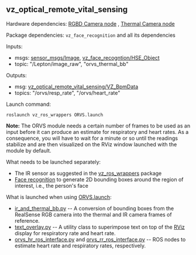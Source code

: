 ## vz_optical_remote_vital_sensing


Hardware dependencies: [RGBD Camera node](../vz_ros_wrappers/scripts/publish_rgbd.py)
, [Thermal Camera node](../vz_ros_wrappers/scripts/publish_thermal.py)

Package dependencies: `vz_face_recognition` and all its dependencies

Inputs:
- msgs: [sensor_msgs/Image](http://docs.ros.org/en/noetic/api/sensor_msgs/html/msg/Image.html), [vz_face_recogntion/HSE_Object](../vz_face_recognition/msg/HSE_Object.msg)
- topic: "/Lepton/image_raw", "orvs_thermal_bb"

Outputs:
- msg: [vz_optical_remote_vital_sensing/VZ_BpmData](msg/VZ_BpmData.msg)
- topics: "/orvs/resp_rate", "/orvs/heart_rate"

Launch command:
```
roslaunch vz_ros_wrappers ORVS.launch
```

**Note:** The ORVS module needs a certain number of frames to be used as an input before it can produce an estimate for respiratory and heart rates. As a consequence, you will have to wait for a minute or so until the readings stabilize and are then visualized on the RViz window launched with the module by default.

What needs to be launched separately:
- The IR sensor as suggested in the [vz_ros_wrappers](../vz_ros_wrappers/README.md) package
- [Face recognition](../vz_face_recognition/) to generate 2D bounding boxes around the region of interest, i.e., the person's face

What is launched when using [ORVS.launch](launch/ORVS.launch):
- [ir_and_thermal_bb.py](src/ir_and_thermal_bb.py) -- A conversion of bounding boxes from the RealSense RGB camera into the thermal and IR camera frames of reference.
- [text_overlay.py](src/text_overlay.py) -- A utility class to superimpose text on top of the [RViz](../vz_ros_wrappers/rviz/orvs.rviz) display for respiratory rate and heart rate.
- [orvs_hr_ros_interface.py](src/ovrs_hr_ros_interface.py) and [orvs_rr_ros_interface.py](src/orvs_rr_ros_interface.py) -- ROS nodes to estimate heart rate and respiratory rates, respectively.